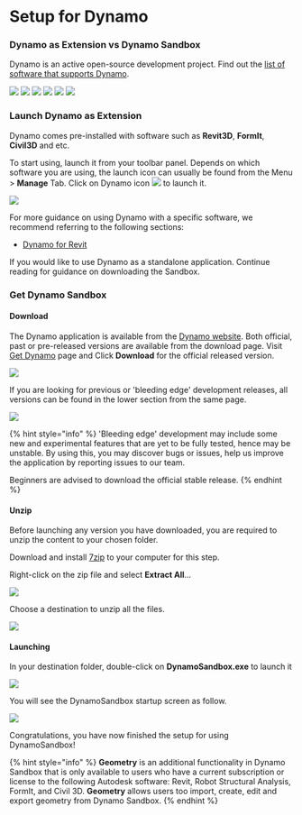# Setup for Dynamo

### Dynamo as Extension vs Dynamo Sandbox

Dynamo is an active open-source development project. Find out the [list of software that supports Dynamo](http://dynamobim.org/download/).

![](<images/setup for dynamo - dynamo revit.png>) ![](<images/setup for dynamo - dynamo civil 3D.png>) ![](<images/setup for dynamo - dynamo alias design.png>) ![](<images/setup for dynamo - dynamo formit.png>) ![](<images/setup for dynamo - dynamo advance steel.png>) ![](<images/setup for dynamo - dynamo robot structural analysis.png>)

### Launch Dynamo as Extension

Dynamo comes pre-installed with software such as **Revit3D**, **FormIt**, **Civil3D** and etc.

To start using, launch it from your toolbar panel. Depends on which software you are using, the launch icon can usually be found from the Menu > **Manage** Tab. Click on Dynamo icon ![](images/dynamoCore-halfSize.png) to launch it.

![](<images/launch dynamo from revit.jpg>)

For more guidance on using Dynamo with a specific software, we recommend referring to the following sections:

* [Dynamo for Revit](../7\_dynamo\_for\_revit/)

If you would like to use Dynamo as a standalone application. Continue reading for guidance on downloading the Sandbox.

### Get Dynamo Sandbox

#### Download

The Dynamo application is available from the [Dynamo website](http://dynamobim.com). Both official, past or pre-released versions are available from the download page. Visit [Get Dynamo](http://dynamobim.org/download/) page and Click **Download** for the official released version.

![](<images/dynamo-sandbox (1).png>)

If you are looking for previous or 'bleeding edge' development releases, all versions can be found in the lower section from the same page.

![](<images/Dynamo Sandbox All builds.jpg>)

{% hint style="info" %}
'Bleeding edge' development may include some new and experimental features that are yet to be fully tested, hence may be unstable. By using this, you may discover bugs or issues, help us improve the application by reporting issues to our team.

Beginners are advised to download the official stable release.
{% endhint %}

#### Unzip

Before launching any version you have downloaded, you are required to unzip the content to your chosen folder.

Download and install [7zip](https://www.7-zip.org/download.html) to your computer for this step.

Right-click on the zip file and select **Extract All**...

![](<images/02-03 Extract zip file.jpg>)

Choose a destination to unzip all the files.

![](<images/02-04 Extract destination folder.jpg>)

#### Launching

In your destination folder, double-click on **DynamoSandbox.exe** to launch it

![](<images/02-05 Dynamo exe.jpg>)

You will see the DynamoSandbox startup screen as follow.

![](<images/02-06 Dynamo startup screen.jpg>)

Congratulations, you have now finished the setup for using DynamoSandbox!

{% hint style="info" %}
**Geometry** is an additional functionality in Dynamo Sandbox that is only available to users who have a current subscription or license to the following Autodesk software: Revit, Robot Structural Analysis, FormIt, and Civil 3D.  **Geometry** allows users too import, create, edit and export geometry from Dynamo Sandbox.
{% endhint %}
